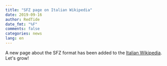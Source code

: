 ```yaml
---
title: "SFZ page on Italian Wikipedia"
date: 2019-09-16
author: RedTide
date_fmt: "%F"
comments: false
categories: news
lang: en
---
```

A new page about the SFZ format has been added to the [Italian Wikipedia].
Let's grow!

[Italian Wikipedia]: https://it.wikipedia.org/wiki/SFZ_(formato_di_file)

